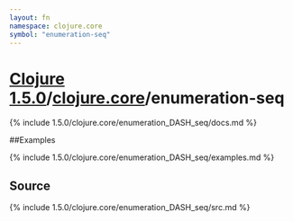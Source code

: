 ```yaml
---
layout: fn
namespace: clojure.core
symbol: "enumeration-seq"
---
```


# [Clojure 1.5.0](../../)/[clojure.core](../)/enumeration-seq

{% include 1.5.0/clojure.core/enumeration_DASH_seq/docs.md %}

##Examples

{% include 1.5.0/clojure.core/enumeration_DASH_seq/examples.md %}
## Source
{% include 1.5.0/clojure.core/enumeration_DASH_seq/src.md %}

